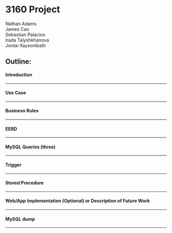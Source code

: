 # 3160 Project
Nathan Adams\
James Cao\
Sebastian Palacios\
Irada Talyshkhanova\
Jontai Xaysombath
## Outline:
#### Introduction

---
#### Use Case

---
#### Business Rules

---
#### EERD

---
#### MySQL Queries (three)

---
#### Trigger

---
#### Stored Procedure

---
#### Web/App Implementation (Optional) or Description of Future Work

---
#### MySQL dump

---
